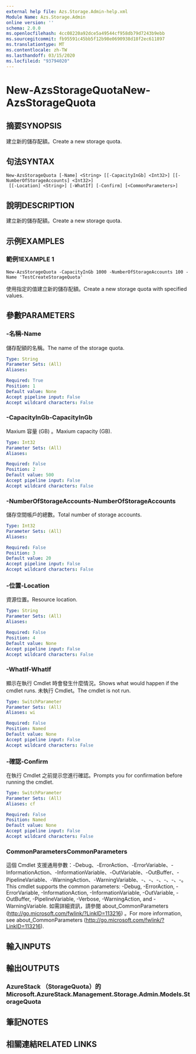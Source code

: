 ```yaml
---
external help file: Azs.Storage.Admin-help.xml
Module Name: Azs.Storage.Admin
online version: ''
schema: 2.0.0
ms.openlocfilehash: 4cc08220a92dce5a49544cf958db79d7243b9ebb
ms.sourcegitcommit: fb95591c45bb5f12b98e0690938d18f2ec611897
ms.translationtype: MT
ms.contentlocale: zh-TW
ms.lasthandoff: 03/15/2020
ms.locfileid: "93794020"
---
```

# <span data-ttu-id="e5ab6-101">New-AzsStorageQuota</span><span class="sxs-lookup"><span data-stu-id="e5ab6-101">New-AzsStorageQuota</span></span>

## <span data-ttu-id="e5ab6-102">摘要</span><span class="sxs-lookup"><span data-stu-id="e5ab6-102">SYNOPSIS</span></span>
<span data-ttu-id="e5ab6-103">建立新的儲存配額。</span><span class="sxs-lookup"><span data-stu-id="e5ab6-103">Create a new storage quota.</span></span>

## <span data-ttu-id="e5ab6-104">句法</span><span class="sxs-lookup"><span data-stu-id="e5ab6-104">SYNTAX</span></span>

```
New-AzsStorageQuota [-Name] <String> [[-CapacityInGb] <Int32>] [[-NumberOfStorageAccounts] <Int32>]
 [[-Location] <String>] [-WhatIf] [-Confirm] [<CommonParameters>]
```

## <span data-ttu-id="e5ab6-105">說明</span><span class="sxs-lookup"><span data-stu-id="e5ab6-105">DESCRIPTION</span></span>
<span data-ttu-id="e5ab6-106">建立新的儲存配額。</span><span class="sxs-lookup"><span data-stu-id="e5ab6-106">Create a new storage quota.</span></span>

## <span data-ttu-id="e5ab6-107">示例</span><span class="sxs-lookup"><span data-stu-id="e5ab6-107">EXAMPLES</span></span>

### <span data-ttu-id="e5ab6-108">範例1</span><span class="sxs-lookup"><span data-stu-id="e5ab6-108">EXAMPLE 1</span></span>
```
New-AzsStorageQuota -CapacityInGb 1000 -NumberOfStorageAccounts 100 -Name 'TestCreateStorageQuota'
```

<span data-ttu-id="e5ab6-109">使用指定的值建立新的儲存配額。</span><span class="sxs-lookup"><span data-stu-id="e5ab6-109">Create a new storage quota with specified values.</span></span>

## <span data-ttu-id="e5ab6-110">參數</span><span class="sxs-lookup"><span data-stu-id="e5ab6-110">PARAMETERS</span></span>

### <span data-ttu-id="e5ab6-111">-名稱</span><span class="sxs-lookup"><span data-stu-id="e5ab6-111">-Name</span></span>
<span data-ttu-id="e5ab6-112">儲存配額的名稱。</span><span class="sxs-lookup"><span data-stu-id="e5ab6-112">The name of the storage quota.</span></span>

```yaml
Type: String
Parameter Sets: (All)
Aliases:

Required: True
Position: 1
Default value: None
Accept pipeline input: False
Accept wildcard characters: False
```

### <span data-ttu-id="e5ab6-113">-CapacityInGb</span><span class="sxs-lookup"><span data-stu-id="e5ab6-113">-CapacityInGb</span></span>
<span data-ttu-id="e5ab6-114">Maxium 容量 (GB) 。</span><span class="sxs-lookup"><span data-stu-id="e5ab6-114">Maxium capacity (GB).</span></span>

```yaml
Type: Int32
Parameter Sets: (All)
Aliases:

Required: False
Position: 2
Default value: 500
Accept pipeline input: False
Accept wildcard characters: False
```

### <span data-ttu-id="e5ab6-115">-NumberOfStorageAccounts</span><span class="sxs-lookup"><span data-stu-id="e5ab6-115">-NumberOfStorageAccounts</span></span>
<span data-ttu-id="e5ab6-116">儲存空間帳戶的總數。</span><span class="sxs-lookup"><span data-stu-id="e5ab6-116">Total number of storage accounts.</span></span>

```yaml
Type: Int32
Parameter Sets: (All)
Aliases:

Required: False
Position: 3
Default value: 20
Accept pipeline input: False
Accept wildcard characters: False
```

### <span data-ttu-id="e5ab6-117">-位置</span><span class="sxs-lookup"><span data-stu-id="e5ab6-117">-Location</span></span>
<span data-ttu-id="e5ab6-118">資源位置。</span><span class="sxs-lookup"><span data-stu-id="e5ab6-118">Resource location.</span></span>

```yaml
Type: String
Parameter Sets: (All)
Aliases:

Required: False
Position: 4
Default value: None
Accept pipeline input: False
Accept wildcard characters: False
```

### <span data-ttu-id="e5ab6-119">-WhatIf</span><span class="sxs-lookup"><span data-stu-id="e5ab6-119">-WhatIf</span></span>
<span data-ttu-id="e5ab6-120">顯示在執行 Cmdlet 時會發生什麼情況。</span><span class="sxs-lookup"><span data-stu-id="e5ab6-120">Shows what would happen if the cmdlet runs.</span></span>
<span data-ttu-id="e5ab6-121">未執行 Cmdlet。</span><span class="sxs-lookup"><span data-stu-id="e5ab6-121">The cmdlet is not run.</span></span>

```yaml
Type: SwitchParameter
Parameter Sets: (All)
Aliases: wi

Required: False
Position: Named
Default value: None
Accept pipeline input: False
Accept wildcard characters: False
```

### <span data-ttu-id="e5ab6-122">-確認</span><span class="sxs-lookup"><span data-stu-id="e5ab6-122">-Confirm</span></span>
<span data-ttu-id="e5ab6-123">在執行 Cmdlet 之前提示您進行確認。</span><span class="sxs-lookup"><span data-stu-id="e5ab6-123">Prompts you for confirmation before running the cmdlet.</span></span>

```yaml
Type: SwitchParameter
Parameter Sets: (All)
Aliases: cf

Required: False
Position: Named
Default value: None
Accept pipeline input: False
Accept wildcard characters: False
```

### <span data-ttu-id="e5ab6-124">CommonParameters</span><span class="sxs-lookup"><span data-stu-id="e5ab6-124">CommonParameters</span></span>
<span data-ttu-id="e5ab6-125">這個 Cmdlet 支援通用參數：-Debug、-ErrorAction、-ErrorVariable、-InformationAction、-InformationVariable、-OutVariable、-OutBuffer、-PipelineVariable、-WarningAction、-WarningVariable、-、-、-、-、-、-。</span><span class="sxs-lookup"><span data-stu-id="e5ab6-125">This cmdlet supports the common parameters: -Debug, -ErrorAction, -ErrorVariable, -InformationAction, -InformationVariable, -OutVariable, -OutBuffer, -PipelineVariable, -Verbose, -WarningAction, and -WarningVariable.</span></span> <span data-ttu-id="e5ab6-126">如需詳細資訊，請參閱 about_CommonParameters (http://go.microsoft.com/fwlink/?LinkID=113216) 。</span><span class="sxs-lookup"><span data-stu-id="e5ab6-126">For more information, see about_CommonParameters (http://go.microsoft.com/fwlink/?LinkID=113216).</span></span>

## <span data-ttu-id="e5ab6-127">輸入</span><span class="sxs-lookup"><span data-stu-id="e5ab6-127">INPUTS</span></span>

## <span data-ttu-id="e5ab6-128">輸出</span><span class="sxs-lookup"><span data-stu-id="e5ab6-128">OUTPUTS</span></span>

### <span data-ttu-id="e5ab6-129">AzureStack （StorageQuota）的</span><span class="sxs-lookup"><span data-stu-id="e5ab6-129">Microsoft.AzureStack.Management.Storage.Admin.Models.StorageQuota</span></span>

## <span data-ttu-id="e5ab6-130">筆記</span><span class="sxs-lookup"><span data-stu-id="e5ab6-130">NOTES</span></span>

## <span data-ttu-id="e5ab6-131">相關連結</span><span class="sxs-lookup"><span data-stu-id="e5ab6-131">RELATED LINKS</span></span>
